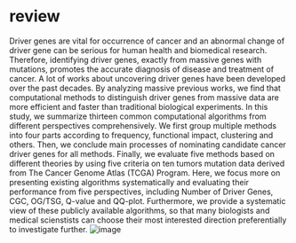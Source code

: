 # review
Driver genes are vital for occurrence of cancer and an abnormal change of driver gene can be serious for human health and biomedical research. Therefore, identifying driver genes, exactly from massive genes with mutations, promotes the accurate diagnosis of disease and treatment of cancer. A lot of works about uncovering driver genes have been developed over the past decades. By analyzing massive previous works, we find that computational methods to distinguish driver genes from massive data are more efficient and faster than traditional biological experiments. In this study, we summarize thirteen common computational algorithms from different perspectives comprehensively. We first group multiple methods into four parts according to frequency, functional impact, clustering and others. Then, we conclude main processes of nominating candidate cancer driver genes for all methods. Finally, we evaluate five methods based on different theories by using five criteria on ten tumors mutation data derived from The Cancer Genome Atlas (TCGA) Program. Here, we focus more on presenting existing algorithms systematically and evaluating their performance from five perspectives, including Number of Driver Genes, CGC, OG/TSG, Q-value and QQ-plot. Furthermore, we provide a systematic view of these publicly available algorithms, so that many biologists and medical scienstists can choose their most interested direction preferentially to investigate further. 
![image](https://github.com/gritheart/review/blob/master/Flowchart.jpg)

